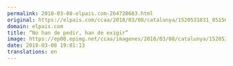 ```yaml
---
permalink: 2018-03-08-elpais.com-264728683.html
original: https://elpais.com/ccaa/2018/03/08/catalunya/1520531831_851502.html#?ref=rss&format=simple&link=link
domain: elpais.com
title: “No han de pedir, han de exigir”
image: https://ep00.epimg.net/ccaa/imagenes/2018/03/08/catalunya/1520531831_851502_1520534908_rrss_normal.jpg
date: 2018-03-08 19:01:13
translations: en
---
```


